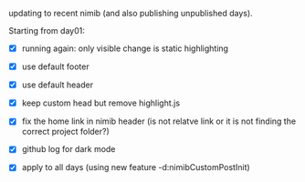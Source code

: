 updating to recent nimib (and also publishing unpublished days).

Starting from day01:

- [X] running again: only visible change is static highlighting
- [X] use default footer
- [X] use default header
- [X] keep custom head but remove highlight.js
- [X] fix the home link in nimib header (is not relatve link or it is not finding the correct project folder?)
- [X] github log for dark mode
- [X] apply to all days (using new feature -d:nimibCustomPostInit)

